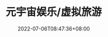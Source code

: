 ---
weight: 7
title: "元宇宙娱乐/虚拟旅游"
description: ""
date: 2022-07-06T08:47:36+08:00
lastmod: 2022-07-06T08:47:36+08:00
draft: true
ico: '<svg class="icon" aria-hidden="true"><use xlink:href="#icon-wenzhang"></use></svg>'
news: ["GameFi"]
hidePage: true
---